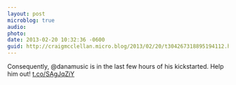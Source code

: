 ```yaml
---
layout: post
microblog: true
audio: 
photo: 
date: 2013-02-20 10:32:36 -0600
guid: http://craigmcclellan.micro.blog/2013/02/20/t304267318895194112.html
---
```

Consequently, @danamusic is in the last few hours of his kickstarted. Help him out! [t.co/SAgJqZiY](http://t.co/SAgJqZiY)
